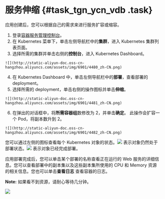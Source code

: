 # 服务伸缩 {#task_tgn_ycn_vdb .task}

应用创建后，您可以根据自己的需求来进行服务扩容或缩容。

1.   登录[容器服务管理控制台](https://cs.console.aliyun.com)。 
2.   在 Kubernetes 菜单下，单击左侧导航栏中的**集群**，进入 Kubernetes 集群列表页面。 
3.   选择所需的集群并单击右侧的**控制台**，进入 Kubernetes Dashboard。 

    ![](http://static-aliyun-doc.oss-cn-hangzhou.aliyuncs.com/assets/img/6901/4480_zh-CN.png)

4.   在 Kubernetes Dashboard 中，单击左侧导航栏中的**部署**，查看部署的 deployment。 
5.   选择所需的 deployment，单击右侧的操作图标并单击**伸缩**。 

    ![](http://static-aliyun-doc.oss-cn-hangzhou.aliyuncs.com/assets/img/6901/4481_zh-CN.png)

6.   在弹出的对话框中，将**所需容器组**数修改为 2，并单击**确定**。 此操作会扩容一个 Pod，将副本数升到 2。

    ![](http://static-aliyun-doc.oss-cn-hangzhou.aliyuncs.com/assets/img/6901/4482_zh-CN.png)


您可以通过左侧的图标查看每个 Kubernetes 对象的状态。![](http://static-aliyun-doc.oss-cn-hangzhou.aliyuncs.com/assets/img/6901/4483_zh-CN.png) 表示对象仍然处于部署状态。![](http://static-aliyun-doc.oss-cn-hangzhou.aliyuncs.com/assets/img/6901/4484_zh-CN.png) 表示对象已经完成部署。

应用部署完成后，您可以单击某个部署的名称查看正在运行的 Web 服务的详细信息。您可以查看部署中的副本集以及这些副本集所使用的 CPU 和 Memory 资源的相关信息。您也可以单击**查看日志** 查看容器的日志。

**Note:** 如果看不到资源，请耐心等待几分钟。

![](http://static-aliyun-doc.oss-cn-hangzhou.aliyuncs.com/assets/img/6901/4485_zh-CN.png)

